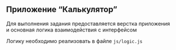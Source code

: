 ## Приложение “Калькулятор”

Для выполнения задания предоставляется верстка приложения
<br/> и основная логика взаимодействия с интерфейсом

Логику необходимо реализовать в файле `js/logiс.js`
